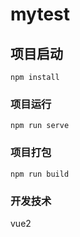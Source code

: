 # mytest

## 项目启动
```
npm install
```

### 项目运行
```
npm run serve
```

### 项目打包
```
npm run build
```

### 开发技术
vue2
